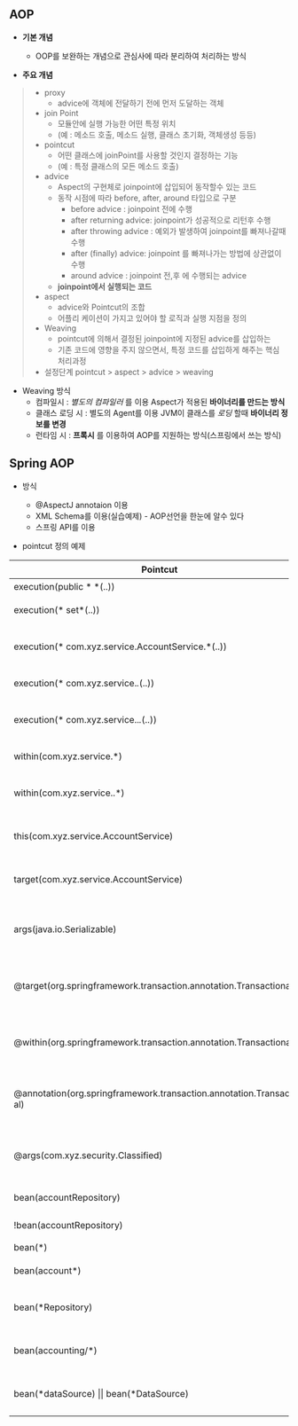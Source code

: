 ## AOP
+ __기본 개념__
  + OOP를 보완하는 개념으로 관심사에 따라 분리하여 처리하는 방식
  
+ __주요 개념__
>  + proxy
>    + advice에 객체에 전달하기 전에 먼저 도달하는 객체
>  + join Point
>    + 모듈안에 실행 가능한 어떤 특정 위치
>    + (예 : 메소드 호출, 메소드 실행, 클래스 초기화, 객체생성 등등)
>  + pointcut
>    + 어떤 클래스에 joinPoint를 사용할 것인지 결정하는 기능
>    + (예 : 특정 클래스의 모든 메소드 호출)
>  + advice
>    + Aspect의 구현체로 joinpoint에 삽입되어 동작할수 있는 코드
>    + 동작 시점에 따라 before, after, around 타입으로 구분
>       + before advice : joinpoint 전에 수행
>       + after returning advice: joinpoint가 성공적으로 리턴후 수행
>       + after throwing advice : 예외가 발생하여 joinpoint를 빠져나갈때 수행
>       + after (finally) advice: joinpoint 를 빠져나가는 방법에 상관없이 수행
>       + around advice : joinpoint 전,후 에 수행되는 advice
>    + __joinpoint에서 실행되는 코드__
>  + aspect
>    + advice와 Pointcut의 조합
>    + 어플리 케이션이 가지고 있어야 할 로직과 실행 지점을 정의
>  + Weaving
>    + pointcut에 의해서 결정된 joinpoint에 지정된 advice를 삽입하는 
>    + 기존 코드에 영향을 주지 않으면서, 특정 코드를 삽입하게 해주는 핵심 처리과정
> + 설정단계 pointcut > aspect > advice > weaving
    
  + Weaving 방식
    + 컴파일시 : _별도의 컴파일러_ 를 이용 Aspect가 적용된 __바이너리를 만드는 방식__
    + 클래스 로딩 시 : 별도의 Agent를 이용 JVM이 클래스를 _로딩_ 할때 __바이너리 정보를 변경__
    + 런타임 시 : __프록시__ 를 이용하여 AOP를 지원하는 방식(스프링에서 쓰는 방식)
    
## Spring AOP
+ 방식
  + @AspectJ annotaion 이용
  + XML Schema를 이용(실습예제) - AOP선언을 한눈에 알수 있다
  + 스프링 API를 이용
  
+ pointcut 정의 예제

Pointcut | 선택된 Joinpoints 
---|---
execution(public * *(..)) | public 메소드 실행 
execution(* set*(..)) | 이름이 set으로 시작하는 모든 메소드명 실행 
execution(* com.xyz.service.AccountService.*(..)) | AccountService 인터페이스의 모든 메소드 실행 
execution(* com.xyz.service.*.*(..)) | service 패키지의 모든 메소드 실행 
execution(* com.xyz.service..*.*(..)) | service 패키지와 하위 패키지의 모든 메소드 실행 
within(com.xyz.service.*) | service 패키지 내의 모든 결합점 
within(com.xyz.service..*) | service 패키지 및 하위 패키지의 모든 결합점 
this(com.xyz.service.AccountService) | AccountService 인터페이스를 구현하는 프록시 개체의 모든 결합점 
target(com.xyz.service.AccountService) | AccountService 인터페이스를 구현하는 대상 객체의 모든 결합점 
args(java.io.Serializable) | 하나의 파라미터를 갖고 전달된 인자가 Serializable인 모든 결합점
@target(org.springframework.transaction.annotation.Transactional) | 대상 객체가 @Transactional 어노테이션을 갖는 모든 결합점 
@within(org.springframework.transaction.annotation.Transactional) | 대상 객체의 선언 타입이 @Transactional 어노테이션을 갖는 모든 결합점
@annotation(org.springframework.transaction.annotation.Transaction al) | 실행 메소드가 @Transactional 어노테이션을 갖는 모든 결합점
@args(com.xyz.security.Classified) | 단일 파라미터를 받고, 전달된 인자 타입이 @Classified 어노테이션을 갖는 모든 결합점 
bean(accountRepository) | “accountRepository” 빈 
!bean(accountRepository) | “accountRepository” 빈을 제외한 모든 빈 
bean(*) | 모든 빈 
bean(account*) | 이름이 'account'로 시작되는 모든 빈 
bean(*Repository) | 이름이 “Repository”로 끝나는 모든 빈 
bean(accounting/*) | 이름이 “accounting/“로 시작하는 모든 빈 
bean(*dataSource) \|\| bean(*DataSource) | 이름이 “dataSource” 나 “DataSource” 으로 끝나는 모든 빈

    
